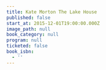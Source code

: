 ```yaml
---
title: Kate Morton The Lake House
published: false
start_at: 2015-12-01T19:00:00.000Z
image_path: null
book_category: null
program: null
ticketed: false
book_isbn:
  - ''
---
```

